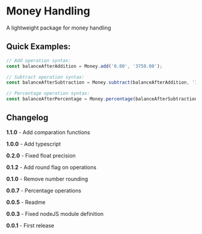 # Money Handling

A lightweight package for money handling

## Quick Examples:

```javascript
// Add operation syntax:
const balanceAfterAddition = Money.add('0.00', '3750.00');

// Subtract operation syntax:
const balanceAfterSubtraction = Money.subtract(balanceAfterAddition, '1000.00');

// Percentage operation syntax:
const balanceAfterPercentage = Money.percentage(balanceAfterSubtraction, '10.00%');
```

## Changelog

**1.1.0** - Add comparation functions

**1.0.0** - Add typescript

**0.2.0** - Fixed float precision

**0.1.2** - Add round flag on operations

**0.1.0** - Remove number rounding

**0.0.7** - Percentage operations

**0.0.5** - Readme

**0.0.3** - Fixed nodeJS module definition

**0.0.1** - First release